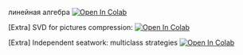 линейная алгебра
[![Open In Colab](https://colab.research.google.com/assets/colab-badge.svg)](https://colab.research.google.com/github.com/aminovT/MADMO/blob/main/день%20первый/1.linear_algebra.ipynb)

[Extra] SVD for pictures compression:
[![Open In Colab](https://colab.research.google.com/assets/colab-badge.svg)](https://colab.research.google.com/drive/1iiZ6M9mKC8pbxIiLsB4ErdWRGwWXjcmQ)


[Extra] Independent seatwork: multiclass strategies
[![Open In Colab](https://colab.research.google.com/assets/colab-badge.svg)](https://colab.research.google.com/github/girafe-ai/ml-mipt/blob/basic/week04_svm_pca/week04_extra_multiclass_strategies_independent_seatwork.ipynb)
